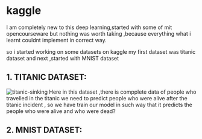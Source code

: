 # kaggle
I am completely new to this deep learning,started with some of
mit opencourseware but nothing was worth taking ,because 
everything what i learnt couldnt implement in correct way.

so i started working on some datasets on kaggle my first dataset 
was titanic dataset and next ,started with MNIST dataset 

## 1. TITANIC DATASET:
   ![titanic-sinking](https://user-images.githubusercontent.com/73489688/177213096-583b9dff-283f-485b-bf02-b1efc4009443.jpeg)
   Here in this dataset ,there is compplete data of people who travelled in the titanic 
   we need to predict people who were alive after the titanic incident , so we have train our model in such way that it predicts 
   the people who were alive and who were dead?
## 2. MNIST DATASET:

